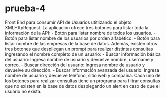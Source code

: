 # prueba-4
 
Front End para consumir API de Usuarios utitlizando el objeto XMLHttpRequest.
La aplicación ofrece tres botones para listar toda la información de la API: 
    - Botón para listar nombre de todos los usuarios.
    - Botón para listar nombre de los usuarios por orden alfabético.
    - Botón para listar nombre de las empresas de la base de datos.
Además, existen otros tres botones que despliegan un prompt para realizar distintas consultas ingresando el nombre completo de un usuario:
    - Buscar información básica del usuario: Ingresa nombre de usuario y devuelve nombre, username y correo.
    - Buscar dirección del usuario: Ingresa nombre de usuario y devuelve su dirección.
    - Buscar información avanzada del usuario: Ingresa nombre de usuario y devuelve teléfono, sitio web y compañía.
Cada uno de los botones para realizar consultas tiene un programa para filtrar consultas que no existen en la base de datos desplegando un alert en caso de que el usuario no exista.